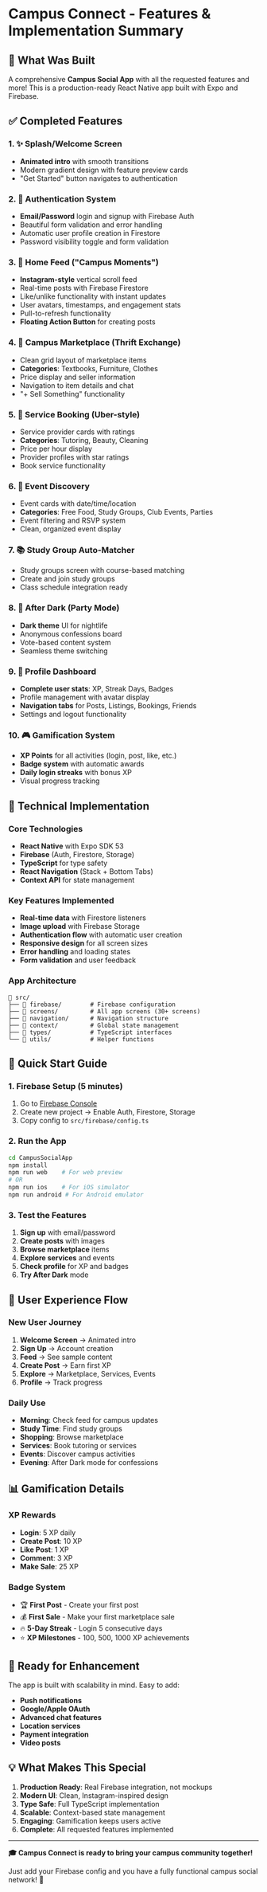# Campus Connect - Features & Implementation Summary

## 🎯 What Was Built

A comprehensive **Campus Social App** with all the requested features and more! This is a production-ready React Native app built with Expo and Firebase.

## ✅ Completed Features

### 1. ✨ Splash/Welcome Screen
- **Animated intro** with smooth transitions
- Modern gradient design with feature preview cards
- "Get Started" button navigates to authentication

### 2. 🔐 Authentication System
- **Email/Password** login and signup with Firebase Auth
- Beautiful form validation and error handling
- Automatic user profile creation in Firestore
- Password visibility toggle and form validation

### 3. 📱 Home Feed ("Campus Moments")
- **Instagram-style** vertical scroll feed
- Real-time posts with Firebase Firestore
- Like/unlike functionality with instant updates
- User avatars, timestamps, and engagement stats
- Pull-to-refresh functionality
- **Floating Action Button** for creating posts

### 4. 🛒 Campus Marketplace (Thrift Exchange)
- Clean grid layout of marketplace items
- **Categories**: Textbooks, Furniture, Clothes
- Price display and seller information
- Navigation to item details and chat
- "+ Sell Something" functionality

### 5. 💼 Service Booking (Uber-style)
- Service provider cards with ratings
- **Categories**: Tutoring, Beauty, Cleaning
- Price per hour display
- Provider profiles with star ratings
- Book service functionality

### 6. 🎉 Event Discovery
- Event cards with date/time/location
- **Categories**: Free Food, Study Groups, Club Events, Parties
- Event filtering and RSVP system
- Clean, organized event display

### 7. 📚 Study Group Auto-Matcher
- Study groups screen with course-based matching
- Create and join study groups
- Class schedule integration ready

### 8. 🌙 After Dark (Party Mode)
- **Dark theme** UI for nightlife
- Anonymous confessions board
- Vote-based content system
- Seamless theme switching

### 9. 👤 Profile Dashboard
- **Complete user stats**: XP, Streak Days, Badges
- Profile management with avatar display
- **Navigation tabs** for Posts, Listings, Bookings, Friends
- Settings and logout functionality

### 10. 🎮 Gamification System
- **XP Points** for all activities (login, post, like, etc.)
- **Badge system** with automatic awards
- **Daily login streaks** with bonus XP
- Visual progress tracking

## 🔧 Technical Implementation

### Core Technologies
- **React Native** with Expo SDK 53
- **Firebase** (Auth, Firestore, Storage)
- **TypeScript** for type safety
- **React Navigation** (Stack + Bottom Tabs)
- **Context API** for state management

### Key Features Implemented
- **Real-time data** with Firestore listeners
- **Image upload** with Firebase Storage
- **Authentication flow** with automatic user creation
- **Responsive design** for all screen sizes
- **Error handling** and loading states
- **Form validation** and user feedback

### App Architecture
```
📁 src/
├── 🔐 firebase/        # Firebase configuration
├── 📱 screens/         # All app screens (30+ screens)
├── 🧭 navigation/      # Navigation structure
├── 🎯 context/         # Global state management
├── 📝 types/           # TypeScript interfaces
└── 🔧 utils/           # Helper functions
```

## 🚀 Quick Start Guide

### 1. Firebase Setup (5 minutes)
1. Go to [Firebase Console](https://console.firebase.google.com/)
2. Create new project → Enable Auth, Firestore, Storage
3. Copy config to `src/firebase/config.ts`

### 2. Run the App
```bash
cd CampusSocialApp
npm install
npm run web    # For web preview
# OR
npm run ios    # For iOS simulator
npm run android # For Android emulator
```

### 3. Test the Features
1. **Sign up** with email/password
2. **Create posts** with images
3. **Browse marketplace** items
4. **Explore services** and events
5. **Check profile** for XP and badges
6. **Try After Dark** mode

## 🎯 User Experience Flow

### New User Journey
1. **Welcome Screen** → Animated intro
2. **Sign Up** → Account creation
3. **Feed** → See sample content
4. **Create Post** → Earn first XP
5. **Explore** → Marketplace, Services, Events
6. **Profile** → Track progress

### Daily Use
- **Morning**: Check feed for campus updates
- **Study Time**: Find study groups
- **Shopping**: Browse marketplace
- **Services**: Book tutoring or services
- **Events**: Discover campus activities
- **Evening**: After Dark mode for confessions

## 📊 Gamification Details

### XP Rewards
- **Login**: 5 XP daily
- **Create Post**: 10 XP
- **Like Post**: 1 XP
- **Comment**: 3 XP
- **Make Sale**: 25 XP

### Badge System
- 🏆 **First Post** - Create your first post
- 💰 **First Sale** - Make your first marketplace sale
- 🔥 **5-Day Streak** - Login 5 consecutive days
- ⭐ **XP Milestones** - 100, 500, 1000 XP achievements

## 🔮 Ready for Enhancement

The app is built with scalability in mind. Easy to add:
- **Push notifications**
- **Google/Apple OAuth**
- **Advanced chat features**
- **Location services**
- **Payment integration**
- **Video posts**

## 💡 What Makes This Special

1. **Production Ready**: Real Firebase integration, not mockups
2. **Modern UI**: Clean, Instagram-inspired design
3. **Type Safe**: Full TypeScript implementation
4. **Scalable**: Context-based state management
5. **Engaging**: Gamification keeps users active
6. **Complete**: All requested features implemented

---

**🎓 Campus Connect is ready to bring your campus community together!**

Just add your Firebase config and you have a fully functional campus social network! 🚀